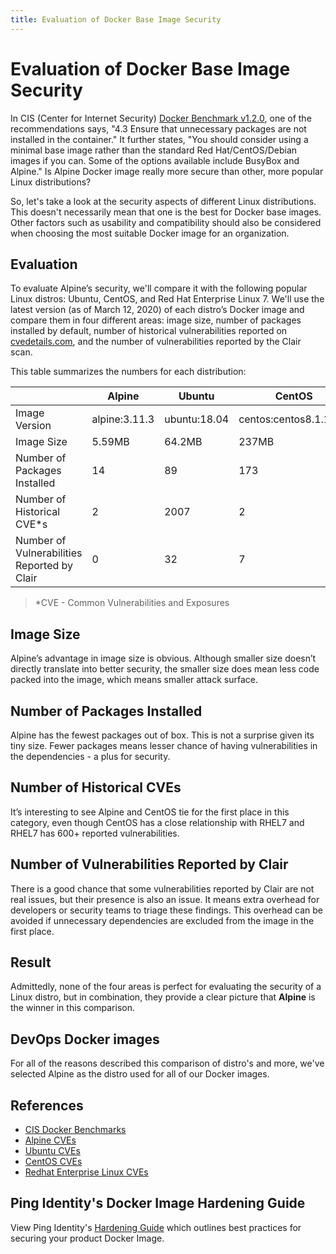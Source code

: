```yaml
---
title: Evaluation of Docker Base Image Security
---
```

# Evaluation of Docker Base Image Security

In CIS (Center for Internet Security) [Docker Benchmark v1.2.0](https://www.cisecurity.org/benchmark/docker/), one of the recommendations says, "4.3 Ensure that unnecessary packages are not installed in the container." It further states, "You should consider using a minimal base image rather than the standard Red Hat/CentOS/Debian images if you can. Some of the options available include BusyBox and Alpine." Is Alpine Docker image really more secure than other, more popular Linux distributions?

So, let's take a look at the security aspects of different Linux distributions. This doesn't necessarily mean that one is the best for Docker base images. Other factors such as usability and compatibility should also be considered when choosing the most suitable Docker image for an organization.

## Evaluation

To evaluate Alpine’s security, we'll compare it with the following popular Linux distros: Ubuntu, CentOS, and Red Hat Enterprise Linux 7. We'll use the latest version (as of March 12, 2020) of each distro’s Docker image and compare them in four different areas: image size, number of packages installed by default, number of historical vulnerabilities reported on [cvedetails.com](https://www.cvedetails.com/), and the number of vulnerabilities reported by the Clair scan.

This table summarizes the numbers for each distribution:

| | Alpine | Ubuntu | CentOS | RHEL7 |
| --- | --- | --- | --- | --- |
| Image Version | alpine:3.11.3 | ubuntu:18.04 | centos:centos8.1.1911 | rhel7:7.7-481 |
| Image Size | 5.59MB | 64.2MB | 237MB | 205MB |
| Number of Packages Installed | 14 | 89 | 173 | 162 |
| Number of Historical CVE*s | 2 | 2007 | 2 | 662 |
| Number of Vulnerabilities Reported by Clair | 0 | 32 | 7 | 0 |

> *CVE - Common Vulnerabilities and Exposures

## Image Size

Alpine’s advantage in image size is obvious. Although smaller size doesn’t directly translate into better security, the smaller size does mean less code packed into the image, which means smaller attack surface.

## Number of Packages Installed

Alpine has the fewest packages out of box. This is not a surprise given its tiny size. Fewer packages means lesser chance of having vulnerabilities in the dependencies - a plus for security.

## Number of Historical CVEs

It’s interesting to see Alpine and CentOS tie for the first place in this category, even though CentOS has a close relationship with RHEL7 and RHEL7 has 600+ reported vulnerabilities.

## Number of Vulnerabilities Reported by Clair

There is a good chance that some vulnerabilities reported by Clair are not real issues, but their presence is also an issue. It means extra overhead for developers or security teams to triage these findings. This overhead can be avoided if unnecessary dependencies are excluded from the image in the first place.

## Result

Admittedly, none of the four areas is perfect for evaluating the security of a Linux distro, but in combination, they provide a clear picture that **Alpine** is the winner in this comparison.

## DevOps Docker images

For all of the reasons described this comparison of distro's and more, we've selected Alpine as the distro used for all of our Docker images.

## References

* [CIS Docker Benchmarks](https://www.cisecurity.org/benchmark/docker/)
* [Alpine CVEs](https://www.cvedetails.com/product/38838/Alpinelinux-Alpine-Linux.html?vendor_id=16697)
* [Ubuntu CVEs](https://www.cvedetails.com/product/20550/Canonical-Ubuntu-Linux.html?vendor_id=4781)
* [CentOS CVEs](https://www.cvedetails.com/product/18131/Centos-Centos.html?vendor_id=10167)
* [Redhat Enterprise Linux CVEs](https://www.cvedetails.com/product/78/Redhat-Enterprise-Linux.html?vendor_id=25)

## Ping Identity's Docker Image Hardening Guide

View Ping Identity's [Hardening Guide](https://support.pingidentity.com/s/article/Docker-Image-Hardening-Deployment-Guide) which outlines best practices for securing your product Docker Image.

